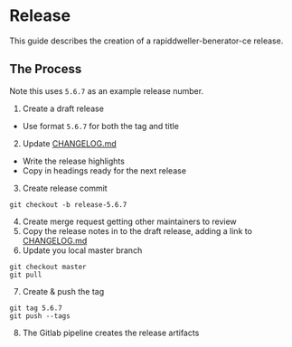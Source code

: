 # Release

This guide describes the creation of a rapiddweller-benerator-ce release.

## The Process

Note this uses `5.6.7` as an example release number.

1. Create a draft release

* Use format `5.6.7` for both the tag and title

2. Update [CHANGELOG.md](CHANGELOG.md)

* Write the release highlights
* Copy in headings ready for the next release

3. Create release commit

  ```
  git checkout -b release-5.6.7
  ```

4. Create merge request getting other maintainers to review
5. Copy the release notes in to the draft release, adding a link to [CHANGELOG.md](CHANGELOG.md)
6. Update you local master branch

  ```
  git checkout master
  git pull
  ```

7. Create & push the tag

  ```
  git tag 5.6.7
  git push --tags
  ```

8. The Gitlab pipeline creates the release artifacts